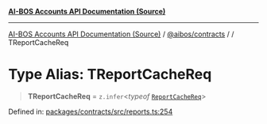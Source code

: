 [**AI-BOS Accounts API Documentation (Source)**](../../../README.md)

***

[AI-BOS Accounts API Documentation (Source)](../../../README.md) / [@aibos/contracts](../README.md) / [](../README.md) / TReportCacheReq

# Type Alias: TReportCacheReq

> **TReportCacheReq** = `z.infer`\<*typeof* [`ReportCacheReq`](../variables/ReportCacheReq.md)\>

Defined in: [packages/contracts/src/reports.ts:254](https://github.com/pohlai88/accounts/blob/48103fb36d28b2b9bfb33472b6de2f719773cde9/packages/contracts/src/reports.ts#L254)
